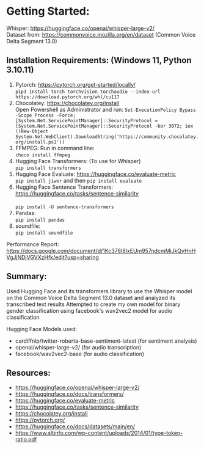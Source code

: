 
# Getting Started:

Whisper: https://huggingface.co/openai/whisper-large-v2/ <br>
Dataset from: https://commonvoice.mozilla.org/en/dataset (Common Voice Delta Segment 13.0)

## Installation Requirements: (Windows 11, Python 3.10.11) <br>
1. Pytorch: https://pytorch.org/get-started/locally/
     <br> ```pip3 install torch torchvision torchaudio --index-url https://download.pytorch.org/whl/cu117```
2. Chocolatey: https://chocolatey.org/install
     <br> Open Powershell as Administrator and run: ```Set-ExecutionPolicy Bypass -Scope Process -Force; [System.Net.ServicePointManager]::SecurityProtocol = [System.Net.ServicePointManager]::SecurityProtocol -bor 3072; iex ((New-Object System.Net.WebClient).DownloadString('https://community.chocolatey.org/install.ps1'))```
3. FFMPEG: Run in command line:
     <br> ```choco install ffmpeg```
4. Hugging Face Transformers: (To use for Whisper)
     <br> ```pip install transformers```
5. Hugging Face Evaluate: https://huggingface.co/evaluate-metric
     <br> ```pip install jiwer``` and then ```pip install evaluate```
6. Hugging Face Sentence Transformers: https://huggingface.co/tasks/sentence-similarity   
     <br> ```pip install -U sentence-transformers```
7. Pandas:
     <br> ```pip install pandas```
8. soundfile:
     <br> ```pip install soundfile```

Performance Report: https://docs.google.com/document/d/1Kc378I8IxEUm957ndcmMiJkQyHnHVgJjNDjVGVXzHfk/edit?usp=sharing

## Summary:
Used Hugging Face and its transformers library to use the Whisper model on the Common Voice Delta Segment 13.0 dataset and analyzed its transcribed text results
Attempted to create my own model for binary gender classification using facebook's wav2vec2 model for audio classification



Hugging Face Models used:
- cardiffnlp/twitter-roberta-base-sentiment-latest (for sentiment analysis)
- openai/whisper-large-v2/ (for audio transcription)
- facebook/wav2vec2-base (for audio classification)


## Resources:
- https://huggingface.co/openai/whisper-large-v2/
- https://huggingface.co/docs/transformers/
- https://huggingface.co/evaluate-metric
- https://huggingface.co/tasks/sentence-similarity
- https://chocolatey.org/install
- https://pytorch.org/
- https://huggingface.co/docs/datasets/main/en/
- https://www.sltinfo.com/wp-content/uploads/2014/01/type-token-ratio.pdf
